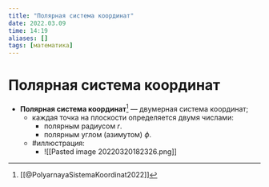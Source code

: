 ```yaml
---
title: "Полярная система координат"
date: 2022.03.09
time: 14:19
aliases: []
tags: [математика]
---
```


# Полярная система координат

- **Полярная система координат**[^1] — двумерная система координат;
	- каждая точка на плоскости определяется двумя числами:
		- полярным радиусом $r$.
		- полярным углом (азимутом) $\phi$.
	- #иллюстрация:
		- ![[Pasted image 20220320182326.png]]

[^1]: [[@PolyarnayaSistemaKoordinat2022]]